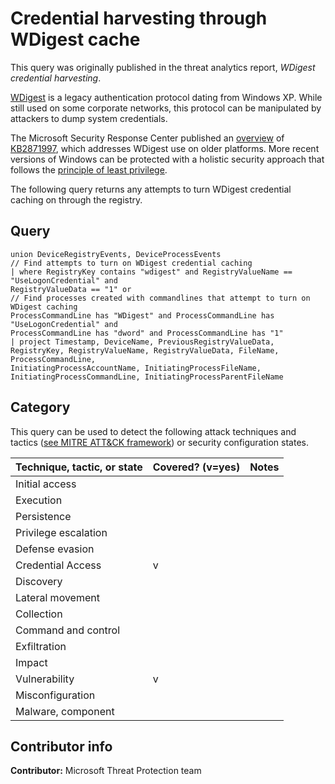 # Credential harvesting through WDigest cache

This query was originally published in the threat analytics report, *WDigest credential harvesting*.

[WDigest](https://docs.microsoft.com/previous-versions/windows/it-pro/windows-server-2003/cc778868(v=ws.10)?redirectedfrom=MSDN) is a legacy authentication protocol dating from Windows XP. While still used on some corporate networks, this protocol can be manipulated by attackers to dump system credentials.

The Microsoft Security Response Center published an [overview](https://msrc-blog.microsoft.com/2014/06/05/an-overview-of-kb2871997/) of [KB2871997](https://www.catalog.update.microsoft.com/Search.aspx?q=KB2871997), which addresses WDigest use on older platforms. More recent versions of Windows can be protected with a holistic security approach that follows the [principle of least privilege](https://docs.microsoft.com/windows-server/identity/ad-ds/plan/security-best-practices/implementing-least-privilege-administrative-models).

The following query returns any attempts to turn WDigest credential caching on through the registry.

## Query

```Kusto
​union DeviceRegistryEvents, DeviceProcessEvents
// Find attempts to turn on WDigest credential caching
| where RegistryKey contains "wdigest" and RegistryValueName == "UseLogonCredential" and 
RegistryValueData == "1" or 
// Find processes created with commandlines that attempt to turn on WDigest caching
ProcessCommandLine has "WDigest" and ProcessCommandLine has "UseLogonCredential" and 
ProcessCommandLine has "dword" and ProcessCommandLine has "1"
| project Timestamp, DeviceName, PreviousRegistryValueData,  
RegistryKey, RegistryValueName, RegistryValueData, FileName, ProcessCommandLine, 
InitiatingProcessAccountName, InitiatingProcessFileName, 
InitiatingProcessCommandLine, InitiatingProcessParentFileName
```

## Category

This query can be used to detect the following attack techniques and tactics ([see MITRE ATT&CK framework](https://attack.mitre.org/)) or security configuration states.

| Technique, tactic, or state | Covered? (v=yes) | Notes |
|-|-|-|
| Initial access |  |  |
| Execution |  |  |
| Persistence |  |  |
| Privilege escalation |  |  |
| Defense evasion |  |  |
| Credential Access | v |  |
| Discovery |  |  |
| Lateral movement |  |  |
| Collection |  |  |
| Command and control |  |  |
| Exfiltration |  |  |
| Impact |  |  |
| Vulnerability | v |  |
| Misconfiguration |  |  |
| Malware, component |  |  |

## Contributor info

**Contributor:** Microsoft Threat Protection team